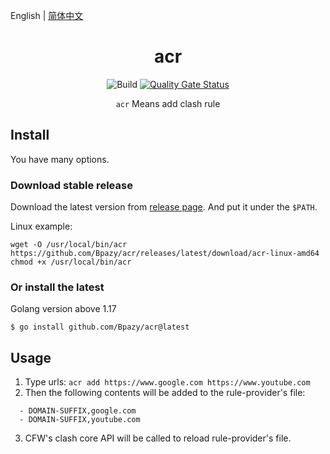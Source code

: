 English | [简体中文](./README-zh_CN.md)
<h1 align="center">acr</h1>

<div align="center">

![Build](https://github.com/Bpazy/acr/workflows/Build/badge.svg)
[![Quality Gate Status](https://sonarcloud.io/api/project_badges/measure?project=Bpazy_acr&metric=alert_status)](https://sonarcloud.io/dashboard?id=Bpazy_acr)

`acr` Means add clash rule
</div>

## Install
You have many options.

### Download stable release
Download the latest version from [release page](https://github.com/Bpazy/acr/releases). And put it under the `$PATH`.

Linux example:
```shell
wget -O /usr/local/bin/acr https://github.com/Bpazy/acr/releases/latest/download/acr-linux-amd64
chmod +x /usr/local/bin/acr
```

### Or install the latest
Golang version above 1.17
```shell
$ go install github.com/Bpazy/acr@latest
```

## Usage
1. Type urls: `acr add https://www.google.com https://www.youtube.com`
2. Then the following contents will be added to the rule-provider's file:
```
  - DOMAIN-SUFFIX,google.com
  - DOMAIN-SUFFIX,youtube.com
```
3. CFW's clash core API will be called to reload rule-provider's file.
